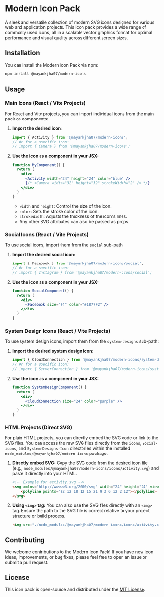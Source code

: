 # Modern Icon Pack

A sleek and versatile collection of modern SVG icons designed for various web and application projects. This icon pack provides a wide range of commonly used icons, all in a scalable vector graphics format for optimal performance and visual quality across different screen sizes.

## Installation

You can install the Modern Icon Pack via npm:

```bash
npm install @mayankjha07/modern-icons
```

## Usage

### Main Icons (React / Vite Projects)

For React and Vite projects, you can import individual icons from the main pack as components:

1.  **Import the desired icon:**

    ```javascript
    import { Activity } from '@mayankjha07/modern-icons';
    // Or for a specific icon:
    // import { Camera } from '@mayankjha07/modern-icons';
    ```

2.  **Use the icon as a component in your JSX:**

    ```jsx
    function MyComponent() {
      return (
        <div>
          <Activity width="24" height="24" color="blue" />
          {/* <Camera width="32" height="32" strokeWidth="2" /> */}
        </div>
      );
    }
    ```

    *   `width` and `height`: Control the size of the icon.
    *   `color`: Sets the stroke color of the icon.
    *   `strokeWidth`: Adjusts the thickness of the icon's lines.
    *   Any other SVG attributes can also be passed as props.

### Social Icons (React / Vite Projects)

To use social icons, import them from the `social` sub-path:

1.  **Import the desired social icon:**

    ```javascript
    import { Facebook } from '@mayankjha07/modern-icons/social';
    // Or for a specific icon:
    // import { Instagram } from '@mayankjha07/modern-icons/social';
    ```

2.  **Use the icon as a component in your JSX:**

    ```jsx
    function SocialComponent() {
      return (
        <div>
          <Facebook size="24" color="#1877F2" />
        </div>
      );
    }
    ```

### System Design Icons (React / Vite Projects)

To use system design icons, import them from the `system-designs` sub-path:

1.  **Import the desired system design icon:**

    ```javascript
    import { CloudConnection } from '@mayankjha07/modern-icons/system-designs';
    // Or for a specific icon:
    // import { ServerConnection } from '@mayankjha07/modern-icons/system-designs';
    ```

2.  **Use the icon as a component in your JSX:**

    ```jsx
    function SystemDesignComponent() {
      return (
        <div>
          <CloudConnection size="24" color="purple" />
        </div>
      );
    }
    ```

### HTML Projects (Direct SVG)

For plain HTML projects, you can directly embed the SVG code or link to the SVG files. You can access the raw SVG files directly from the `icons`, `Social-icons`, and `System-Designs-Icon` directories within the installed `node_modules/@mayankjha07/modern-icons` package.

1.  **Directly embed SVG:**
    Copy the SVG code from the desired icon file (e.g., `node_modules/@mayankjha07/modern-icons/icons/activity.svg`) and paste it directly into your HTML.

    ```html
    <!-- Example for activity.svg -->
    <svg xmlns="http://www.w3.org/2000/svg" width="24" height="24" viewBox="0 0 24 24" fill="none" stroke="currentColor" stroke-width="2" stroke-linecap="round" stroke-linejoin="round" class="feather feather-activity">
        <polyline points="22 12 18 12 15 21 9 3 6 12 2 12"></polyline>
    </svg>
    ```

2.  **Using `<img>` tag:**
    You can also use the SVG files directly with an `<img>` tag. Ensure the path to the SVG file is correct relative to your project structure or build process.

    ```html
    <img src="./node_modules/@mayankjha07/modern-icons/icons/activity.svg" alt="Activity Icon" width="24" height="24" />
    ```

## Contributing

We welcome contributions to the Modern Icon Pack! If you have new icon ideas, improvements, or bug fixes, please feel free to open an issue or submit a pull request.

## License

This icon pack is open-source and distributed under the [MIT License](https://opensource.org/licenses/MIT).
